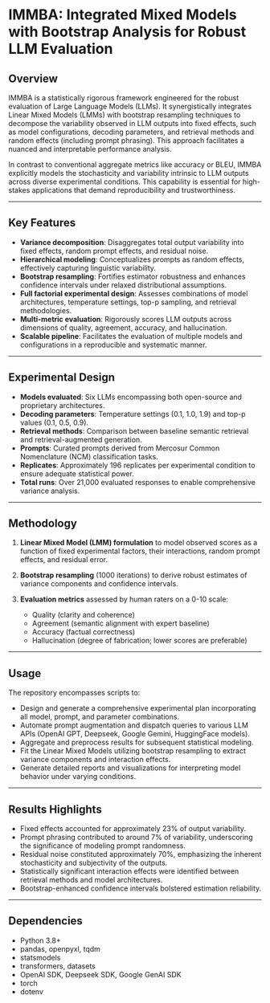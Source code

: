 # IMMBA: Integrated Mixed Models with Bootstrap Analysis for Robust LLM Evaluation

## Overview

IMMBA is a statistically rigorous framework engineered for the robust evaluation of Large Language Models (LLMs). It synergistically integrates Linear Mixed Models (LMMs) with bootstrap resampling techniques to decompose the variability observed in LLM outputs into fixed effects, such as model configurations, decoding parameters, and retrieval methods and random effects (including prompt phrasing). This approach facilitates a nuanced and interpretable performance analysis.

In contrast to conventional aggregate metrics like accuracy or BLEU, IMMBA explicitly models the stochasticity and variability intrinsic to LLM outputs across diverse experimental conditions. This capability is essential for high-stakes applications that demand reproducibility and trustworthiness.

---

## Key Features

- **Variance decomposition**: Disaggregates total output variability into fixed effects, random prompt effects, and residual noise.
- **Hierarchical modeling**: Conceptualizes prompts as random effects, effectively capturing linguistic variability.
- **Bootstrap resampling**: Fortifies estimator robustness and enhances confidence intervals under relaxed distributional assumptions.
- **Full factorial experimental design**: Assesses combinations of model architectures, temperature settings, top-p sampling, and retrieval methodologies.
- **Multi-metric evaluation**: Rigorously scores LLM outputs across dimensions of quality, agreement, accuracy, and hallucination.
- **Scalable pipeline**: Facilitates the evaluation of multiple models and configurations in a reproducible and systematic manner.

---

## Experimental Design

- **Models evaluated**: Six LLMs encompassing both open-source and proprietary architectures.
- **Decoding parameters**: Temperature settings (0.1, 1.0, 1.9) and top-p values (0.1, 0.5, 0.9).
- **Retrieval methods**: Comparison between baseline semantic retrieval and retrieval-augmented generation.
- **Prompts**: Curated prompts derived from Mercosur Common Nomenclature (NCM) classification tasks.
- **Replicates**: Approximately 196 replicates per experimental condition to ensure adequate statistical power.
- **Total runs**: Over 21,000 evaluated responses to enable comprehensive variance analysis.

---

## Methodology

1. **Linear Mixed Model (LMM) formulation** to model observed scores as a function of fixed experimental factors, their interactions, random prompt effects, and residual error.

2. **Bootstrap resampling** (1000 iterations) to derive robust estimates of variance components and confidence intervals.

3. **Evaluation metrics** assessed by human raters on a 0-10 scale:
   - Quality (clarity and coherence)
   - Agreement (semantic alignment with expert baseline)
   - Accuracy (factual correctness)
   - Hallucination (degree of fabrication; lower scores are preferable)

---

## Usage

The repository encompasses scripts to:

- Design and generate a comprehensive experimental plan incorporating all model, prompt, and parameter combinations.
- Automate prompt augmentation and dispatch queries to various LLM APIs (OpenAI GPT, Deepseek, Google Gemini, HuggingFace models).
- Aggregate and preprocess results for subsequent statistical modeling.
- Fit the Linear Mixed Models utilizing bootstrap resampling to extract variance components and interaction effects.
- Generate detailed reports and visualizations for interpreting model behavior under varying conditions.

---

## Results Highlights

- Fixed effects accounted for approximately 23% of output variability.
- Prompt phrasing contributed to around 7% of variability, underscoring the significance of modeling prompt randomness.
- Residual noise constituted approximately 70%, emphasizing the inherent stochasticity and subjectivity of the outputs.
- Statistically significant interaction effects were identified between retrieval methods and model architectures.
- Bootstrap-enhanced confidence intervals bolstered estimation reliability.

---

## Dependencies

- Python 3.8+
- pandas, openpyxl, tqdm
- statsmodels
- transformers, datasets
- OpenAI SDK, Deepseek SDK, Google GenAI SDK
- torch
- dotenv
